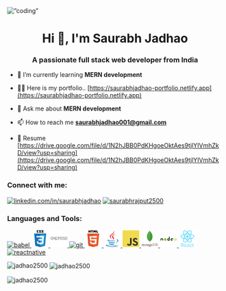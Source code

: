 <!-- [![MasterHead](https://repository-images.githubusercontent.com/214671270/23f88b80-ed18-11e9-8a21-0a636b193f08)](https://rishavchanda.io) -->

<img  align=”right” alt=”coding” width=”400” src="https://cdn.dribbble.com/users/1162077/screenshots/3848914/programmer.gif"/>
<h1 align="center">Hi 👋, I'm Saurabh Jadhao</h1>
<h3 align="center">A passionate full stack web developer from India</h3>

- 🌱 I’m currently learning **MERN development**

- 👨‍💻 Here is my portfolio.. [https://saurabhjadhao-portfolio.netlify.app](https://saurabhjadhao-portfolio.netlify.app)

- 💬 Ask me about **MERN development**

- 📫 How to reach me **saurabhjadhao001@gmail.com**

- 📄 Resume [https://drive.google.com/file/d/1N2hJBB0PdKHgoeOktAes9tjlYIVmhZkD/view?usp=sharing](https://drive.google.com/file/d/1N2hJBB0PdKHgoeOktAes9tjlYIVmhZkD/view?usp=sharing)

<h3 align="left">Connect with me:</h3>
<p align="left">
<a href="https://www.linkedin.com/in/saurabhjadhao/" target="blank"><img align="center" src="https://raw.githubusercontent.com/rahuldkjain/github-profile-readme-generator/master/src/images/icons/Social/linked-in-alt.svg" alt="linkedin.com/in/saurabhjadhao" height="30" width="40" /></a>
<a href="https://instagram.com/saurabhrajput2500" target="blank"><img align="center" src="https://raw.githubusercontent.com/rahuldkjain/github-profile-readme-generator/master/src/images/icons/Social/instagram.svg" alt="saurabhrajput2500" height="30" width="40" /></a>
</p>

<h3 align="left">Languages and Tools:</h3>
<p align="left"> <a href="https://babeljs.io/" target="_blank" rel="noreferrer"> <img src="https://www.vectorlogo.zone/logos/babeljs/babeljs-icon.svg" alt="babel" width="40" height="40"/> </a> <a href="https://www.w3schools.com/css/" target="_blank" rel="noreferrer"> <img src="https://raw.githubusercontent.com/devicons/devicon/master/icons/css3/css3-original-wordmark.svg" alt="css3" width="40" height="40"/> </a> <a href="https://expressjs.com" target="_blank" rel="noreferrer"> <img src="https://raw.githubusercontent.com/devicons/devicon/master/icons/express/express-original-wordmark.svg" alt="express" width="40" height="40"/> </a> <a href="https://git-scm.com/" target="_blank" rel="noreferrer"> <img src="https://www.vectorlogo.zone/logos/git-scm/git-scm-icon.svg" alt="git" width="40" height="40"/> </a> <a href="https://www.w3.org/html/" target="_blank" rel="noreferrer"> <img src="https://raw.githubusercontent.com/devicons/devicon/master/icons/html5/html5-original-wordmark.svg" alt="html5" width="40" height="40"/> </a> <a href="https://www.java.com" target="_blank" rel="noreferrer"> <img src="https://raw.githubusercontent.com/devicons/devicon/master/icons/java/java-original.svg" alt="java" width="40" height="40"/> </a> <a href="https://developer.mozilla.org/en-US/docs/Web/JavaScript" target="_blank" rel="noreferrer"> <img src="https://raw.githubusercontent.com/devicons/devicon/master/icons/javascript/javascript-original.svg" alt="javascript" width="40" height="40"/> </a> <a href="https://www.mongodb.com/" target="_blank" rel="noreferrer"> <img src="https://raw.githubusercontent.com/devicons/devicon/master/icons/mongodb/mongodb-original-wordmark.svg" alt="mongodb" width="40" height="40"/> </a> <a href="https://nodejs.org" target="_blank" rel="noreferrer"> <img src="https://raw.githubusercontent.com/devicons/devicon/master/icons/nodejs/nodejs-original-wordmark.svg" alt="nodejs" width="40" height="40"/> </a> <a href="https://reactjs.org/" target="_blank" rel="noreferrer"> <img src="https://raw.githubusercontent.com/devicons/devicon/master/icons/react/react-original-wordmark.svg" alt="react" width="40" height="40"/> </a> <a href="https://reactnative.dev/" target="_blank" rel="noreferrer"> <img src="https://reactnative.dev/img/header_logo.svg" alt="reactnative" width="40" height="40"/> </a> </p>

<p><img align="left" src="https://github-readme-stats.vercel.app/api/top-langs?username=jadhao2500&show_icons=true&locale=en&layout=compact" alt="jadhao2500" /></p>

<p>&nbsp;<img align="center" src="https://github-readme-stats.vercel.app/api?username=jadhao2500&show_icons=true&locale=en" alt="jadhao2500" /></p>

<p><img align="center" src="https://github-readme-streak-stats.herokuapp.com/?user=jadhao2500&" alt="jadhao2500" /></p>

